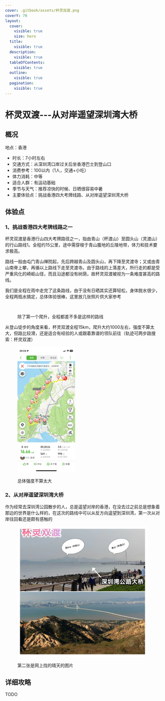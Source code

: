 ```yaml
---
cover: .gitbook/assets/杯灵双渡.png
coverY: 70
layout:
  cover:
    visible: true
    size: hero
  title:
    visible: true
  description:
    visible: true
  tableOfContents:
    visible: true
  outline:
    visible: true
  pagination:
    visible: true
---
```


# 杯灵双渡---从对岸遥望深圳湾大桥

## 概况

地点：香港

* 时长：7小时左右
* 交通方式：从深圳湾口岸过关后坐香港巴士到登山口
* 消费参考：100以内（1人，交通+小吃）
* 体力消耗：中等
* 适合人群：有运动基础
* 季节与天气：推荐凉快的时候、日晒很容易中暑
* 主要体验点：挑战香港四大考牌线路、从对岸遥望深圳湾大桥

## 体验点

### 1、挑战香港四大考牌线路之一

杯灵双渡是香港行山四大考牌路径之一，指由青山（杯渡山）至圆头山（灵渡山）的行山路线1。全程约15公里，途中需穿梭于青山腹地的丘陵地带，体力和技术要求极高。

路线一般由屯门青山禅院起，先后跨越青山及圆头山，再下降至灵渡寺；又或由青山南脊上攀，再循以上路线下走至灵渡寺。由于路线的上落差大，所行走的都是受严重风化的崎岖山径，而且沿途都没有树荫，故杯灵双渡被视为一条难度甚高的路线。

我们是全程在雨中走完了这条路线，由于没有日晒其实还算轻松，身体脱水很少，全程两瓶水搞定，总体体验很棒，这里放几张照片供大家参考

<figure><img src=".gitbook/assets/杯灵双渡1.jpg" alt=""><figcaption><p>除了第一个爬升，全程都差不多是这样的路线</p></figcaption></figure>

从登山徒步的角度来看，杯灵双渡全程15km，爬升大约1000左右，强度不算太大，但路比较滑，还是适合有经验的人或跟着靠谱的领队前往（轨迹可两步路搜索：杯灵双渡）

<figure><img src=".gitbook/assets/杯灵双渡2.PNG" alt="" width="188"><figcaption><p>总体强度不算太大</p></figcaption></figure>

### 2、从对岸遥望深圳湾大桥

作为经常去深圳湾公园散步的人，总是遥望对岸的香港，在没去过之前总是想象着那边的世界是什么样的，在这次的路线中可以从反方向遥望到深圳湾，第一次从对岸往回看还是颇有感触的

<figure><img src=".gitbook/assets/杯灵双渡3.jpg" alt=""><figcaption><p>第二张是网上找的晴天的图片</p></figcaption></figure>

## 详细攻略

TODO
